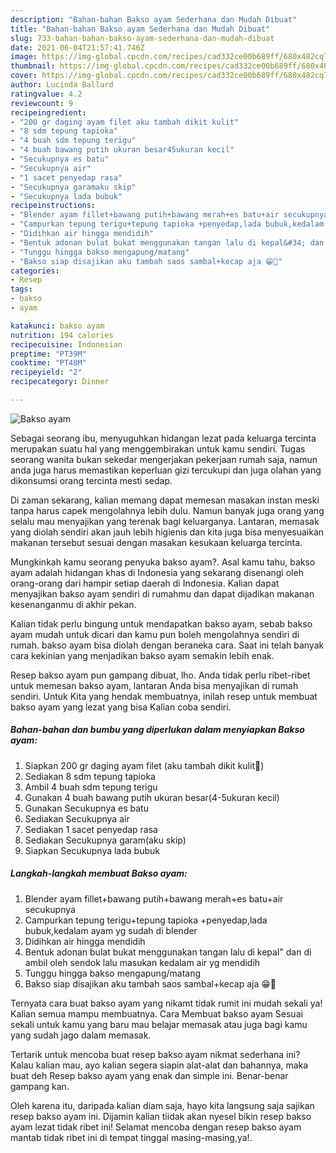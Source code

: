 ```yaml
---
description: "Bahan-bahan Bakso ayam Sederhana dan Mudah Dibuat"
title: "Bahan-bahan Bakso ayam Sederhana dan Mudah Dibuat"
slug: 733-bahan-bahan-bakso-ayam-sederhana-dan-mudah-dibuat
date: 2021-06-04T21:57:41.746Z
image: https://img-global.cpcdn.com/recipes/cad332ce00b689ff/680x482cq70/bakso-ayam-foto-resep-utama.jpg
thumbnail: https://img-global.cpcdn.com/recipes/cad332ce00b689ff/680x482cq70/bakso-ayam-foto-resep-utama.jpg
cover: https://img-global.cpcdn.com/recipes/cad332ce00b689ff/680x482cq70/bakso-ayam-foto-resep-utama.jpg
author: Lucinda Ballard
ratingvalue: 4.2
reviewcount: 9
recipeingredient:
- "200 gr daging ayam filet aku tambah dikit kulit"
- "8 sdm tepung tapioka"
- "4 buah sdm tepung terigu"
- "4 buah bawang putih ukuran besar45ukuran kecil"
- "Secukupnya es batu"
- "Secukupnya air"
- "1 sacet penyedap rasa"
- "Secukupnya garamaku skip"
- "Secukupnya lada bubuk"
recipeinstructions:
- "Blender ayam fillet+bawang putih+bawang merah+es batu+air secukupnya"
- "Campurkan tepung terigu+tepung tapioka +penyedap,lada bubuk,kedalam ayam yg sudah di blender"
- "Didihkan air hingga mendidih"
- "Bentuk adonan bulat bukat menggunakan tangan lalu di kepal&#34; dan di ambil oleh sendok lalu masukan kedalam air yg mendidih"
- "Tunggu hingga bakso mengapung/matang"
- "Bakso siap disajikan aku tambah saos sambal+kecap aja 😁🤭"
categories:
- Resep
tags:
- bakso
- ayam

katakunci: bakso ayam 
nutrition: 194 calories
recipecuisine: Indonesian
preptime: "PT39M"
cooktime: "PT48M"
recipeyield: "2"
recipecategory: Dinner

---
```



![Bakso ayam](https://img-global.cpcdn.com/recipes/cad332ce00b689ff/680x482cq70/bakso-ayam-foto-resep-utama.jpg)

Sebagai seorang ibu, menyuguhkan hidangan lezat pada keluarga tercinta merupakan suatu hal yang menggembirakan untuk kamu sendiri. Tugas seorang  wanita bukan sekedar mengerjakan pekerjaan rumah saja, namun anda juga harus memastikan keperluan gizi tercukupi dan juga olahan yang dikonsumsi orang tercinta mesti sedap.

Di zaman  sekarang, kalian memang dapat memesan masakan instan meski tanpa harus capek mengolahnya lebih dulu. Namun banyak juga orang yang selalu mau menyajikan yang terenak bagi keluarganya. Lantaran, memasak yang diolah sendiri akan jauh lebih higienis dan kita juga bisa menyesuaikan makanan tersebut sesuai dengan masakan kesukaan keluarga tercinta. 



Mungkinkah kamu seorang penyuka bakso ayam?. Asal kamu tahu, bakso ayam adalah hidangan khas di Indonesia yang sekarang disenangi oleh orang-orang dari hampir setiap daerah di Indonesia. Kalian dapat menyajikan bakso ayam sendiri di rumahmu dan dapat dijadikan makanan kesenanganmu di akhir pekan.

Kalian tidak perlu bingung untuk mendapatkan bakso ayam, sebab bakso ayam mudah untuk dicari dan kamu pun boleh mengolahnya sendiri di rumah. bakso ayam bisa diolah dengan beraneka cara. Saat ini telah banyak cara kekinian yang menjadikan bakso ayam semakin lebih enak.

Resep bakso ayam pun gampang dibuat, lho. Anda tidak perlu ribet-ribet untuk memesan bakso ayam, lantaran Anda bisa menyajikan di rumah sendiri. Untuk Kita yang hendak membuatnya, inilah resep untuk membuat bakso ayam yang lezat yang bisa Kalian coba sendiri.

<!--inarticleads1-->

##### Bahan-bahan dan bumbu yang diperlukan dalam menyiapkan Bakso ayam:

1. Siapkan 200 gr daging ayam filet (aku tambah dikit kulit🤭)
1. Sediakan 8 sdm tepung tapioka
1. Ambil 4 buah sdm tepung terigu
1. Gunakan 4 buah bawang putih ukuran besar(4-5ukuran kecil)
1. Gunakan Secukupnya es batu
1. Sediakan Secukupnya air
1. Sediakan 1 sacet penyedap rasa
1. Sediakan Secukupnya garam(aku skip)
1. Siapkan Secukupnya lada bubuk




<!--inarticleads2-->

##### Langkah-langkah membuat Bakso ayam:

1. Blender ayam fillet+bawang putih+bawang merah+es batu+air secukupnya
1. Campurkan tepung terigu+tepung tapioka +penyedap,lada bubuk,kedalam ayam yg sudah di blender
1. Didihkan air hingga mendidih
1. Bentuk adonan bulat bukat menggunakan tangan lalu di kepal&#34; dan di ambil oleh sendok lalu masukan kedalam air yg mendidih
1. Tunggu hingga bakso mengapung/matang
1. Bakso siap disajikan aku tambah saos sambal+kecap aja 😁🤭




Ternyata cara buat bakso ayam yang nikamt tidak rumit ini mudah sekali ya! Kalian semua mampu membuatnya. Cara Membuat bakso ayam Sesuai sekali untuk kamu yang baru mau belajar memasak atau juga bagi kamu yang sudah jago dalam memasak.

Tertarik untuk mencoba buat resep bakso ayam nikmat sederhana ini? Kalau kalian mau, ayo kalian segera siapin alat-alat dan bahannya, maka buat deh Resep bakso ayam yang enak dan simple ini. Benar-benar gampang kan. 

Oleh karena itu, daripada kalian diam saja, hayo kita langsung saja sajikan resep bakso ayam ini. Dijamin kalian tiidak akan nyesel bikin resep bakso ayam lezat tidak ribet ini! Selamat mencoba dengan resep bakso ayam mantab tidak ribet ini di tempat tinggal masing-masing,ya!.

